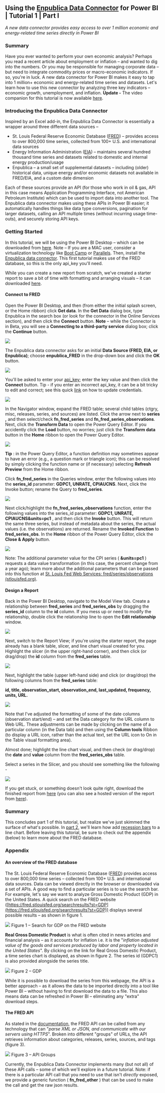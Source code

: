 ## Using the [Enpublica Data Connector](https://github.com/tylerchessman/PBI_FRED_EIA) for Power BI | Tutorial 1 | Part I

_A new data connector provides easy access to over 1 million economic and energy-related time series directly in Power BI_

### Summary

Have you ever wanted to perform your own economic analysis? Perhaps you read a recent article about employment or inflation – and wanted to dig into the numbers. Or you may be responsible for managing corporate data – but need to integrate commodity prices or macro-economic indicators. If so, you're in luck. A new data connector for Power BI makes it easy to tap into 1 million+ economic and energy-related time series and datasets. Let's learn how to use this new connector by analyzing three key indicators – economic growth, unemployment, and inflation.   **Update -** The video companion for this tutorial is now available [here](https://youtu.be/7bKQuYYUSZ0).

### Introducing the Enpublica Data Connector

Inspired by an Excel add-in, the Enpublica Data Connector is essentially a wrapper around three different data sources –

- St. Louis Federal Reserve Economic Database ([FRED](https://fredhelp.stlouisfed.org/fred/about/about-fred/what-is-fred/)) – provides access to over 800,000 time series, collected from 100+ U.S. and international data sources
- Energy Information Administration ([EIA](https://www.eia.gov/opendata/documentation.php)) – maintains several hundred thousand time series and datasets related to domestic and internal energy production/usage
- Enpublica – a small set of supplemental datasets – including (older) historical data, unique energy and/or economic datasets not available in FRED/EIA, and a custom date dimension

Each of these sources provide an API (for those who work in oil & gas, API in this case means Application Programming Interface, not American Petroleum Institute) which can be used to import data into another tool. The Enpublica data connector makes using these APIs in Power BI easier; it automatically handles things like data type conversions, pagination for larger datasets, calling an API multiple times (without incurring usage time-outs), and securely storing API keys.

### Getting Started

In this tutorial, we will be using the Power BI Desktop – which can be downloaded from [here](https://powerbi.microsoft.com/en-us/desktop/). Note – If you are a MAC user, consider a virtualization technology like [Boot Camp](https://support.apple.com/en-us/HT201468#:~:text=How%20to%20install%20Windows%2010%20on%20Mac%201,the%20Boot%20Camp%20installer%20in%20Windows%20See%20More.) or [Parallels](https://www.parallels.com/). Then, install the [Enpublica data connector](https://github.com/tylerchessman/PBI_FRED_EIA).  This first tutorial makes use of the FRED database, so this is the only api\_key you'll need.

While you can create a new report from scratch, we've created a starter report to save a bit of time with formatting and arranging visuals – it can downloaded [here](https://github.com/tylerchessman/PBI_FRED_EIA/raw/main/Tutorials/1_Part1/Enpublica_Tutorial1_Part1_Begin.pbix).

#### Connect to FRED

Open the Power BI Desktop, and then (from either the initial splash screen, or the Home ribbon) click **Get data**. In the **Get Data** dialog box, type Enpublica in the search box (or look for the connector in the Online Services section), and then click the **Connect** button. **Note** – while the Connector is in Beta, you will see a **Connecting to a third-party service** dialog box; click the **Continue** button.

![](./images/Tutorial1_Part1_1.jpg)

The Enpublica data connector asks for an initial **Data Source (FRED, EIA, or Enpublica)**; choose **enpublica\_FRED** in the drop-down box and click the **OK** button.

![](./images/Tutorial1_Part1_2.jpg)

You'll be asked to enter your [api\_key](https://fred.stlouisfed.org/docs/api/api_key.html); enter the key value and then click the **Connect** button. Tip - if you enter an incorrect api\_key, it can be a bit tricky to edit and correct; see this quick [link](./FixConnErrors.md) on how to update credentials.

![](./images/Tutorial1_Part1_3.jpg)

In the Navigator window, expand the FRED table; several child tables (ctgry, misc, releases, series, and sources) are listed. Click the arrow next to **series** **,** and then select/check **fn\_fred\_series** and **fn\_fred\_series\_observations**. Next, click the **Transform Data** to open the Power Query Editor. If you accidently click the **Load** button, no worries; just click the **Transform data** button in the **Home** ribbon to open the Power Query Editor.

![](./images/Tutorial1_Part1_4.jpg)

**Tip** : in the Power Query Editor, a function definition may sometimes appear to have an error (e.g., a question mark or triangle icon); this can be resolved by simply clicking the function name or (if necessary) selecting **Refresh Preview** from the Home ribbon.

Click **fn\_fred\_series** in the Queries window, enter the following values into the **series\_id** parameter: **GDPC1, UNRATE, CPIAUCNS**. Next, click the Invoke button; rename the Query to **fred\_series**.

![](./images/Invoke_Fred_Series.gif)

Next click/highlight the **fn\_fred\_series\_observations** function, enter the following values into the series\_id parameter: **GDPC1, UNRATE, CPIAUCNS&units=pc1** , and then click the **Invoke** button. This will return the same three series, but instead of metadata about the series, the actual values (i.e. the observations) are returned. Rename the **Invoked Function** to **fred\_series\_obs**. In the **Home** ribbon of the Power Query Editor, click the **Close & Apply** button.

![](./images/Tutorial1_Part1_5.jpg)

Note: The additional parameter value for the CPI series ( **&units=pc1** ) requests a data value transformation (in this case, the percent change from a year ago); learn more about the additional parameters that can be passed into this function at [St. Louis Fed Web Services: fred/series/observations (stlouisfed.org)](https://fred.stlouisfed.org/docs/api/fred/series_observations.html#units).

#### Design a Report

Back in the Power BI Desktop, navigate to the Model View tab. Create a relationship between **fred\_series** and **fred\_series\_obs** by dragging the **series\_id** column to the **id** column. If you mess up or need to modify the relationship, double click the relationship line to open the **Edit relationship** window.

![](./images/PBI_CreateRelationship.gif)

Next, switch to the Report View; if you're using the starter report, the page already has a blank table, slicer, and line chart visual created for you. Highlight the slicer (in the upper right-hand corner), and then click (or drag/drop) the **id** column from the **fred\_series** table.

![](./images/Tutorial1_Part1_6.jpg)

Next, highlight the table (upper left-hand side) and click (or drag/drop) the following columns from the **fred\_series** table:

**id, title, observation\_start, observation\_end, last\_updated, frequency, units, URL.**

![](./images/Tutorial1_Part1_7.jpg)

Note that I've adjusted the formatting of some of the date columns (observation start/end) – and set the Data category for the URL column to Web URL. These adjustments can be made by clicking on the name of a particular column (in the Data tab) and then using the **Column tools** Ribbon (to display a URL icon, rather than the actual text, set the URL icon to On in the Table visual formatting area).

Almost done; highlight the line chart visual, and then check (or drag/drop) the **date** and **value** column from the **fred\_series\_obs** table.

Select a series in the Slicer, and you should see something like the following -

![](./images/Tutorial1_Part1_8.jpg)

If you get stuck, or something doesn't look quite right, download the finished report from [here](https://github.com/tylerchessman/PBI_FRED_EIA/raw/main/Tutorials/1_Part1/Enpublica_Tutorial1_Part1_Finish.pbix) (you can also see a hosted version of the report from [here](https://app.powerbi.com/view?r=eyJrIjoiM2NlOWFiN2QtYTQ0NS00NWY4LTg3OWMtYmVjNjhhNzhjMDkxIiwidCI6IjRmY2YxMGM2LWVjODEtNDhkYy1iNzZjLTJjM2Q2MDAxN2M1YSIsImMiOjZ9&embedImagePlaceholder=true)).

### Summary

This concludes part 1 of this tutorial, but realize we've just skimmed the surface of what's possible. In [part 2](https://github.com/tylerchessman/PBI_FRED_EIA/tree/main/Tutorials/1_Part2), we'll learn how add [recession bars](https://fred.stlouisfed.org/series/GDPC1) to a line chart. Before leaving this tutorial, be sure to check out the appendix (below) to learn more about the FRED database.

### Appendix

#### An overview of the FRED database

The St. Louis Federal Reserve Economic Database ([FRED](https://fredhelp.stlouisfed.org/fred/about/about-fred/what-is-fred/)) provides access to over 800,000 time series – collected from 100+ U.S. and international data sources. Data can be viewed directly in the browser or downloaded via a set of APIs. A good way to find a particular series is to use the search bar. For example, let's say we want to analyze Gross Domestic Product (GDP) in the United States. A quick search on the FRED website ([https://fred.stlouisfed.org/searchresults?st=GDP](https://fred.stlouisfed.org/searchresults?st=GDP)) displays several possible results – as shown in figure 1.

![](./images/Tutorial1_Part1_Fred1.jpg)
Figure 1 – Search for GDP on the FRED website


**Real Gross Domestic Product** is what is often cited in news articles and financial analysis – as it accounts for inflation i.e. it is the "_inflation adjusted value of the goods and services produced by labor and property located in the United States_". By clicking on the link for Real Gross Domestic Product, a time series chart is displayed, as shown in figure 2. The series id (GDPC1) is also provided alongside the series title.

![](./images/Tutorial1_Part1_Fred2.jpg)
Figure 2 – GDP

While it is possible to download the series from this webpage, the API is a better approach – as it allows the data to be imported directly into a tool like Power BI – without having to first download the data to a file. This also means data can be refreshed in Power BI – eliminating any "extra" download steps.

#### The FRED API

As stated in the [documentation](https://fred.stlouisfed.org/docs/api/fred/), the FRED API can be called from any technology that can "_parse XML or JSON, and communicate with our servers using HTTPS_". Broken into different "groups" of URLs, the API retrieves information about categories, releases, series, sources, and tags (figure 3).

![](./images/Tutorial1_Part1_Fred3.jpg)
Figure 3 – API Groups


Currently, the Enpublica Data Connector implements many (but not all) of these API calls – some of which we'll explore in a future tutorial. Note: if there is a particular API call that you need to use that isn't _directly_ exposed, we provide a generic function ( **fn\_fred\_other** ) that can be used to make the call and get the raw json results.
